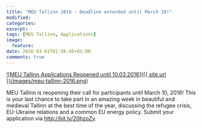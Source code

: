 ```yaml
---
title: "MEU Tallinn 2016 - Deadline extended until March 10!"
modified:
categories:
excerpt:
tags: [MEU Tallinn, Applications]
image:
  feature:
date: 2016-03-01T01:56:45+01:00
comments: true
---
```


[![MEU Tallinn Applications Reopened until 10.03.2016]({{ site.url }}/images/meu-tallinn-2016.png)](http://bit.ly/20hzoZy)

MEU Tallinn is reopening their call for participants until March 10,
2016! This is your last chance to take part in an amazing week in beautiful
and medieval Tallinn at the best time of the year, discussing the refugee
crisis, EU-Ukraine relations and a common EU energy policy. Submit your
application via <http://bit.ly/20hzoZy>.
